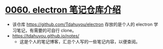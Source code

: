 # [0060. electron 笔记仓库介绍](https://github.com/Tdahuyou/electron/tree/main/0060.%20electron%20%E7%AC%94%E8%AE%B0%E4%BB%93%E5%BA%93%E4%BB%8B%E7%BB%8D)

- 该仓库 https://github.com/Tdahuyou/electron 存放的是个人的 electron 学习笔记，有需要的可自行 clone。
- https://tdahuyou.github.io/notes/
  - 这是个人的笔记博客，汇总个人写的一些笔记内容，以便查阅。


